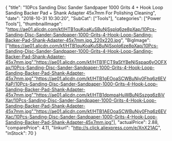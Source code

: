 {
	"title": "10Pcs Sanding Disc Sander Sandpaper 1000 Grits 4  + Hook Loop Sanding Backer Pad + Shank Adapter 45x7mm For Polishing Cleaning",
	"date": "2018-10-31 10:30:20",
	"SubCat": ["Tools"],
	"categories": ["Power Tools"],
	"thumbnailImage": "https://ae01.alicdn.com/kf/HTB1quKoaKuSBuNjSsplq6ze8pXap/10Pcs-Sanding-Disc-Sander-Sandpaper-1000-Grits-4-Hook-Loop-Sanding-Backer-Pad-Shank-Adapter-45x7mm.jpg_220x220.jpg",
	"BigImage": ["https://ae01.alicdn.com/kf/HTB1quKoaKuSBuNjSsplq6ze8pXap/10Pcs-Sanding-Disc-Sander-Sandpaper-1000-Grits-4-Hook-Loop-Sanding-Backer-Pad-Shank-Adapter-45x7mm.jpg","https://ae01.alicdn.com/kf/HTB1FCT9aStYBeNjSspaq6yOOFXax/10Pcs-Sanding-Disc-Sander-Sandpaper-1000-Grits-4-Hook-Loop-Sanding-Backer-Pad-Shank-Adapter-45x7mm.jpg","https://ae01.alicdn.com/kf/HTB1gEOoaSCWBuNjy0Fhq6z6EVXaP/10Pcs-Sanding-Disc-Sander-Sandpaper-1000-Grits-4-Hook-Loop-Sanding-Backer-Pad-Shank-Adapter-45x7mm.jpg","https://ae01.alicdn.com/kf/HTB1dpmpaHuWBuNjSszgq6z8jVXar/10Pcs-Sanding-Disc-Sander-Sandpaper-1000-Grits-4-Hook-Loop-Sanding-Backer-Pad-Shank-Adapter-45x7mm.jpg","https://ae01.alicdn.com/kf/HTB1AEOoaSCWBuNjy0Fhq6z6EVXac/10Pcs-Sanding-Disc-Sander-Sandpaper-1000-Grits-4-Hook-Loop-Sanding-Backer-Pad-Shank-Adapter-45x7mm.jpg"],
	"actualPrice": 2.88,
	"comparePrice": 4.11,
	"linkurl": "http://s.click.aliexpress.com/e/XnX21AC",
	"inStock": 70
}
